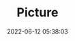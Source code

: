 ---
weight: 1
images:
- /images/edited/9.jpeg
title: Picture
date: 2022-06-12 05:38:03
tags:
- luminar
- work
---